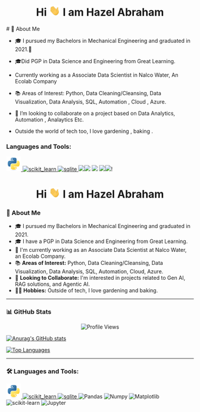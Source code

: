<h1 align="center">Hi <img src="https://raw.githubusercontent.com/ABSphreak/ABSphreak/master/gifs/Hi.gif" width="30px"> I am Hazel Abraham</a></h1>
# 🚀 About Me


 * 🎓 I pursued my Bachelors in Mechanical Engineering and graduated in 2021.👀
 * 🎓Did PGP in Data Science and Engineering from Great Learning.
 * Currently working  as a Associate Data Scientist in Nalco Water, An Ecolab Company 

* 📚 Areas of Interest: Python, Data Cleaning/Cleansing, Data Visualization, Data Analysis, SQL, Automation , Cloud , Azure.
 * 💞️ I’m looking to collaborate on a project based on Data Analytics, Automation ,  Analaytics Etc.
* Outside the world of tech too, I love gardening , baking   .




<h3 align="left">Languages and Tools:</h3>

 <a href="https://www.python.org" target="_blank"> <img src="https://raw.githubusercontent.com/devicons/devicon/master/icons/python/python-original.svg" alt="python" width="40" height="40"/> </a> <a href="https://scikit-learn.org/" target="_blank"> <img src="https://upload.wikimedia.org/wikipedia/commons/0/05/Scikit_learn_logo_small.svg" alt="scikit_learn" width="40" height="40"/> </a> <a href="https://www.sqlite.org/" target="_blank"> <img src="https://www.vectorlogo.zone/logos/sqlite/sqlite-icon.svg" alt="sqlite" width="40" height="40"/> </a> <img src="https://img.shields.io/badge/-Pandas-150458?style=flat&logo=Pandas&link=https://github.com/Quananhle/Python-AWS-TradingAI"><img src="https://img.shields.io/badge/-Numpy-lightgray?style=flat&logo=Numpy&logoColor=white&link=https://github.com/Quananhle/Python-AWS-TradingAI"> <img src="https://img.shields.io/badge/-Matplotlib-black?style=flat&logo=Matplotlib&logoColor=white&link=https://github.com/Quananhle/Python-AWS-TradingAI"> <img src ="https://img.shields.io/badge/scikit_learn-F7931E?style=for-the-badge&logo=scikit-learn&logoColor=white"><img src ="https://img.shields.io/badge/Jupyter-F37626.svg?&style=for-the-badge&logo=Jupyter&logoColor=white">!




<h1 align="center">Hi <img src="https://raw.githubusercontent.com/ABSphreak/ABSphreak/master/gifs/Hi.gif" width="30px"> I am Hazel Abraham</a></h1>

### 👋 About Me
* 🎓 I pursued my Bachelors in Mechanical Engineering and graduated in 2021.
* 🎓 I have a PGP in Data Science and Engineering from Great Learning.
* 💼 I'm currently working as an Associate Data Scientist at Nalco Water, an Ecolab Company.
* 📚 **Areas of Interest:** Python, Data Cleaning/Cleansing, Data Visualization, Data Analysis, SQL, Automation, Cloud, Azure.
* 🌱 **Looking to Collaborate:** I'm interested in projects related to Gen AI, RAG solutions, and Agentic AI.
* 👩‍🍳 **Hobbies:** Outside of tech, I love gardening and baking.

---

### 📊 GitHub Stats

<p align="center">
  <img src="https://komarev.com/ghpvc/?username=HazelAbraham&label=Profile%20Views&color=0e75b4&style=flat" alt="Profile Views" />
</p>

[![Anurag's GitHub stats](https://github-readme-stats.vercel.app/api?username=HazelAbraham&show_icons=true&theme=radical)](https://github.com/anuraghazra/github-readme-stats)

[![Top Languages](https://github-readme-stats.vercel.app/api/top-langs/?username=HazelAbraham&layout=compact&theme=radical)](https://github.com/anuraghazra/github-readme-stats)

---

### 🛠 Languages and Tools:

<p align="left">
  <a href="https://www.python.org" target="_blank"> <img src="https://raw.githubusercontent.com/devicons/devicon/master/icons/python/python-original.svg" alt="python" width="40" height="40"/> </a>
  <a href="https://scikit-learn.org/" target="_blank"> <img src="https://upload.wikimedia.org/wikipedia/commons/0/05/Scikit_learn_logo_small.svg" alt="scikit_learn" width="40" height="40"/> </a>
  <a href="https://www.sqlite.org/" target="_blank"> <img src="https://www.vectorlogo.zone/logos/sqlite/sqlite-icon.svg" alt="sqlite" width="40" height="40"/> </a>
  <img src="https://img.shields.io/badge/-Pandas-150458?style=flat&logo=Pandas&link=https://github.com/Quananhle/Python-AWS-TradingAI" alt="Pandas">
  <img src="https://img.shields.io/badge/-Numpy-lightgray?style=flat&logo=Numpy&logoColor=white&link=https://github.com/Quananhle/Python-AWS-TradingAI" alt="Numpy">
  <img src="https://img.shields.io/badge/-Matplotlib-black?style=flat&logo=Matplotlib&logoColor=white&link=https://github.com/Quananhle/Python-AWS-TradingAI" alt="Matplotlib">
  <img src ="https://img.shields.io/badge/scikit_learn-F7931E?style=for-the-badge&logo=scikit-learn&logoColor=white" alt="scikit-learn">
  <img src ="https://img.shields.io/badge/Jupyter-F37626.svg?&style=for-the-badge&logo=Jupyter&logoColor=white" alt="Jupyter">
</p>

<!---
HazelAbraham/HazelAbraham is a ✨ special ✨ repository because its `README.md` (this file) appears on your GitHub profile.
You can click the Preview link to take a look at your changes.
--->

